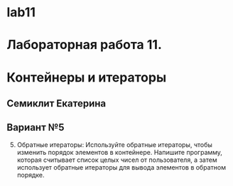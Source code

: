 # lab11

# Лабораторная работа 11.
# Контейнеры и итераторы

## Семиклит Екатерина
## Вариант №5


5. Обратные итераторы:
Используйте обратные итераторы, чтобы изменить порядок элементов в контейнере. Напишите программу, которая считывает список целых чисел от пользователя, а затем использует обратные итераторы для вывода элементов в обратном порядке. 
